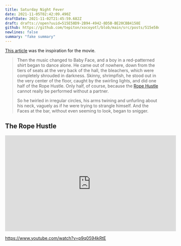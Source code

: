 ```yaml
---
title: Saturday Night Fever
date: 2021-11-05T02:42:09.490Z
draftDate: 2021-11-02T21:45:59.682Z
draft: drafts://open?uuid=515E58D9-2B94-4942-8D5B-BE20CBB4158E
github: https://github.com/tepiton/xocoyotl/blob/main/src/posts/515e58d9-2b94-4942-8d5b-be20cbb4158e.md
newlines: false
summary: "fake summary"
---
```

[This article](https://nymag.com/nightlife/features/45933/index1.html) was the inspiration for the movie.

> Then the music changed to Baby Face, and a boy in a red-patterned shirt began to dance alone. He came out of nowhere, down from the tiers of seats at the very back of the hall, the bleachers, which were completely shrouded in darkness. Skinny, shrimpfish, he stood out in the very center of the floor, caught by the swirling lights, and did one half of the Rope Hustle. Only half, of course, because the [Rope Hustle](https://www.youtube.com/watch?v=p9q0594kRtE) cannot really be performed without a partner.
> <!-- excerpt -->
> So he twirled in irregular circles, his arms twining and unfurling about his neck, vaguely as if he were trying to strangle himself. And the Faces at the bar, without even seeming to look, began to snigger.
> <!-- excerpt -->

## The Rope Hustle

<iframe width="560" height="315" src="https://www.youtube.com/embed/p9q0594kRtE" title="YouTube video player" frameborder="0" allow="accelerometer; autoplay; clipboard-write; encrypted-media; gyroscope; picture-in-picture" allowfullscreen></iframe>

https://www.youtube.com/watch?v=p9q0594kRtE
